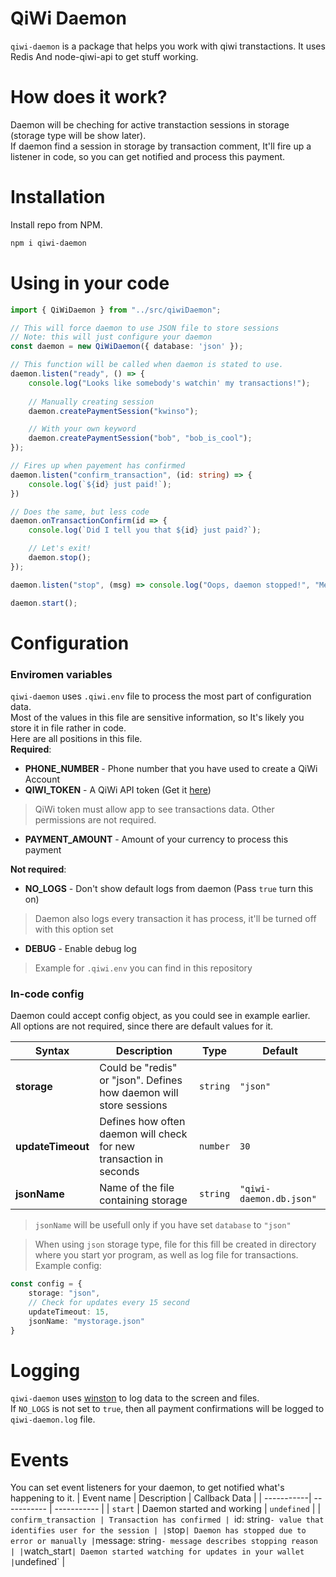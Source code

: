 # QiWi Daemon

`qiwi-daemon` is a package that helps you work with qiwi transtactions. 
It uses Redis And node-qiwi-api to get stuff working.

# How does it work?
Daemon will be cheching for active transtaction sessions in storage (storage type will be show later).  
If daemon find a session in storage by transaction comment, It'll fire up a listener in code, so you can get notified and process this payment.

# Installation
Install repo from NPM.
```bash
npm i qiwi-daemon
```

# Using in your code
```typescript
import { QiWiDaemon } from "../src/qiwiDaemon";

// This will force daemon to use JSON file to store sessions
// Note: this will just configure your daemon
const daemon = new QiWiDaemon({ database: 'json' });

// This function will be called when daemon is stated to use.
daemon.listen("ready", () => {
    console.log("Looks like somebody's watchin' my transactions!");
    
    // Manually creating session
    daemon.createPaymentSession("kwinso");

    // With your own keyword
    daemon.createPaymentSession("bob", "bob_is_cool");
});

// Fires up when payement has confirmed
daemon.listen("confirm_transaction", (id: string) => {
    console.log(`${id} just paid!`);
})

// Does the same, but less code
daemon.onTransactionConfirm(id => {
    console.log(`Did I tell you that ${id} just paid?`);

    // Let's exit!
    daemon.stop();
});

daemon.listen("stop", (msg) => console.log("Oops, daemon stopped!", "Message: ", msg));

daemon.start();
```

# Configuration
### Enviromen variables
`qiwi-daemon` uses `.qiwi.env` file to process the most part of configuration data.  
Most of the values in this file are sensitive information, so It's likely you store it in file rather in code.  
Here are all positions in this file.    
**Required**:
- **PHONE_NUMBER** - Phone number that you have used to create a QiWi Account
- **QIWI_TOKEN** -  A QiWi API token (Get it [here](https://qiwi.com/api))
> QiWi token must allow app to see transactions data. Other permissions are not required.
- **PAYMENT_AMOUNT** - Amount of your currency to process this payment  
  
**Not required**:
- **NO_LOGS** - Don't show default logs from daemon (Pass `true` turn this on)
> Daemon also logs every transaction it has process, it'll be turned off with this option set
- **DEBUG** - Enable debug log
> Example for `.qiwi.env` you can find in this repository

### In-code config
Daemon could accept config object, as you could see in example earlier.  
All options are not required, since there are default values for it.  

| Syntax | Description | Type | Default |
| ----------- | ----------- | ----------- | ----------- |
| **storage** | Could be "redis" or "json". Defines how daemon will store sessions | `string` | `"json"`
| **updateTimeout** | Defines how often daemon will check for new transaction in seconds | `number` | `30`
| **jsonName** | Name of the file containing storage | `string` | `"qiwi-daemon.db.json"`
> `jsonName` will be usefull only if you have set `database` to `"json"`  
  
> When using `json` storage type, file for this fill be created in directory where you start yor program, as well as log file for transactions.
Example config:
```typescript
const config = {
    storage: "json",
    // Check for updates every 15 second
    updateTimeout: 15,
    jsonName: "mystorage.json"
}
```

# Logging
`qiwi-daemon` uses [winston](https://www.npmjs.com/package/winston) to log data to the screen and files.  
If `NO_LOGS` is not set to `true`, then all payment confirmations will be logged to `qiwi-daemon.log` file.  

# Events
You can set event listeners for your daemon, to get notified what's happening to it.
| Event name | Description | Callback Data |
| -----------| ----------- | -----------   |
| `start` | Daemon started and working | `undefined` |
| `confirm_transaction | Transaction has confirmed | `id: string` - value that identifies user for the session |
| `stop` | Daemon has stopped due to error or manually | `message: string` - message describes stopping reason |
| `watch_start` | Daemon started watching for updates in your wallet | `undefined` |
